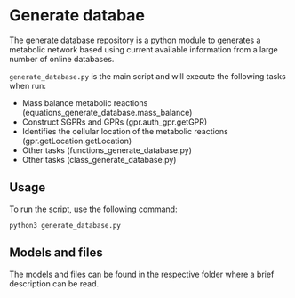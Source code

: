 # Generate databae

The generate database repository is a python module to generates a metabolic network based using current available information from a large number of online databases.

```generate_database.py``` is the main script and will execute the following tasks when run:
- Mass balance metabolic reactions (equations_generate_database.mass_balance)
- Construct SGPRs and GPRs (gpr.auth_gpr.getGPR)
- Identifies the cellular location of the metabolic reactions (gpr.getLocation.getLocation)
- Other tasks (functions_generate_database.py)
- Other tasks (class_generate_database.py)

## Usage

To run the script, use the following command:

```
python3 generate_database.py
```

## Models and files

The models and files can be found in the respective folder where a brief description can be read.  
